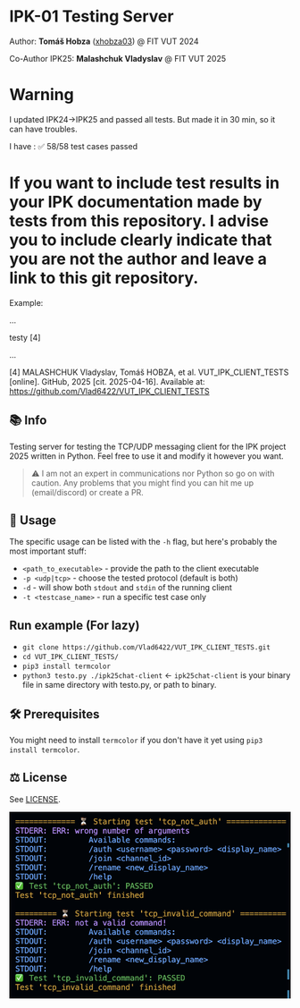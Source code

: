 # IPK-01 Testing Server

Author: **Tomáš Hobza** ([xhobza03](mailto:xhobza03@vutbr.cz)) @ FIT VUT 2024

Co-Author IPK25: **Malashchuk Vladyslav** @ FIT VUT 2025

# Warning

I updated IPK24->IPK25 and passed all tests. But made it in 30 min, so it can have troubles.

I have : ✅ 58/58 test cases passed


# If you want to include test results in your IPK documentation made by tests from this repository. I advise you to include clearly indicate that you are not the author and leave a link to this git repository.

Example:

 ...
 
testy [4]

...

[4] MALASHCHUK Vladyslav, Tomáš HOBZA, et al. VUT_IPK_CLIENT_TESTS [online]. GitHub, 2025 [cit. 2025-04-16]. Available at: https://github.com/Vlad6422/VUT_IPK_CLIENT_TESTS

## 📚 Info

Testing server for testing the TCP/UDP messaging client for the IPK project 2025 written in Python. Feel free to use it and modify it however you want.

> ⚠️ I am not an expert in communications nor Python so go on with caution. Any problems that you might find you can hit me up (email/discord) or create a PR.

## 🔄 Usage

The specific usage can be listed with the `-h` flag, but here's probably the most important stuff:

- `<path_to_executable>` - provide the path to the client executable
- `-p <udp|tcp>` - choose the tested protocol (default is both)
- `-d` - will show both `stdout` and `stdin` of the running client
- `-t <testcase_name>` - run a specific test case only

## Run example (For lazy)
- `git clone https://github.com/Vlad6422/VUT_IPK_CLIENT_TESTS.git`
- `cd VUT_IPK_CLIENT_TESTS/`
- `pip3 install termcolor`
- `python3 testo.py ./ipk25chat-client` <- `ipk25chat-client` is your binary file in same directory with testo.py, or path to binary.

## 🛠️ Prerequisites

You might need to install `termcolor` if you don't have it yet using `pip3 install termcolor`.

## ⚖️ License

See [LICENSE](LICENSE).

![showcase of how the tests look](showcase.png)
